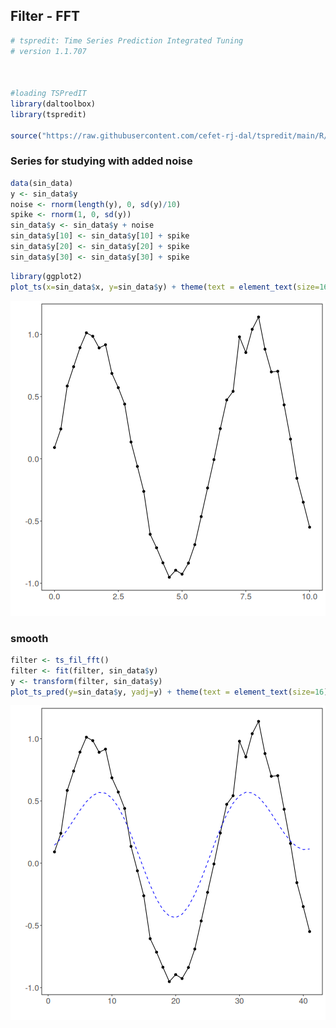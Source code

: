 ## Filter - FFT


``` r
# tspredit: Time Series Prediction Integrated Tuning
# version 1.1.707



#loading TSPredIT
library(daltoolbox) 
library(tspredit) 

source("https://raw.githubusercontent.com/cefet-rj-dal/tspredit/main/R/ts_fil_fft.R")
```

### Series for studying with added noise


``` r
data(sin_data)
y <- sin_data$y
noise <- rnorm(length(y), 0, sd(y)/10)
spike <- rnorm(1, 0, sd(y))
sin_data$y <- sin_data$y + noise
sin_data$y[10] <- sin_data$y[10] + spike
sin_data$y[20] <- sin_data$y[20] + spike
sin_data$y[30] <- sin_data$y[30] + spike
```


``` r
library(ggplot2)
plot_ts(x=sin_data$x, y=sin_data$y) + theme(text = element_text(size=16))
```

![plot of chunk unnamed-chunk-3](fig/ts_fil_fft/unnamed-chunk-3-1.png)

### smooth


``` r
filter <- ts_fil_fft()
filter <- fit(filter, sin_data$y)
y <- transform(filter, sin_data$y)
plot_ts_pred(y=sin_data$y, yadj=y) + theme(text = element_text(size=16))
```

![plot of chunk unnamed-chunk-4](fig/ts_fil_fft/unnamed-chunk-4-1.png)

